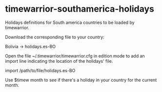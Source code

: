 # timewarrior-southamerica-holidays
Holidays definitions for South america countries to be loaded by timewarrior.

Download the corresponding file to your country:

Bolivia -> holidays.es-BO 

Open the file ~/.timewarrior/timewarrior.cfg in edition mode to add an import line indicating the location of the holidays' file.

import /path/to/file/holidays.es-BO

Use  $timew month  to see if there's a holiday in your country for the current month.
